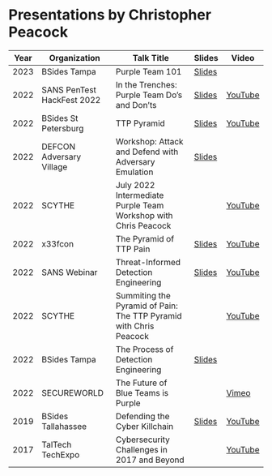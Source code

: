 # Presentations by Christopher Peacock

| Year | Organization | Talk Title | Slides | Video |
| --- | --- | ----------- | --- | --- |
| 2023 | BSides Tampa | Purple Team 101| [Slides](https://github.com/securepeacock/presentations/blob/cc606216de1806041734fcdf780e52446b51cbad/slides/Purple%20Team_%20101%20Tampa%20BSides.pdf) | |
| 2022 | SANS PenTest HackFest 2022 | In the Trenches: Purple Team Do’s and Don’ts | [Slides](https://github.com/securepeacock/presentations/blob/7b993a81eddedfd402c8e0fa07e7abcee7fec06c/slides/SANS%20HackFest.pdf) | [YouTube](https://youtu.be/wfTMGTfr8gI) |
| 2022 | BSides St Petersburg | TTP Pyramid | [Slides](https://github.com/securepeacock/presentations/blob/964393e73a3daa95e7761e6c71a775fd18ea0a9b/slides/BSides%20St%20Pete%20-%20TTP%20Pyramid.pdf) | [YouTube](https://youtu.be/iu_Uay5ZrSw) |
| 2022 | DEFCON Adversary Village | Workshop: Attack and Defend with Adversary Emulation | [Slides](https://github.com/securepeacock/presentations/blob/1fcd870d825ccf40a559cf6c10470f5d9d43781b/Adversary%20Village%20Workshop%202022.pdf) | |
| 2022 | SCYTHE | July 2022 Intermediate Purple Team Workshop with Chris Peacock | | [YouTube](https://youtu.be/BLPy3XiUm8g)
| 2022 | x33fcon | The Pyramid of TTP Pain | [Slides](https://github.com/securepeacock/presentations/blob/e535b0147d11faa15dda27d14cbaf8c1062039c3/slides/X33fcon.pdf) | [YouTube](https://youtu.be/cdtqaDPKn3E) |
| 2022 | SANS Webinar | Threat-Informed Detection Engineering | [Slides](https://github.com/securepeacock/presentations/blob/main/PurpleTeamDetectionEngineering.pdf) | [YouTube](https://youtu.be/2czm8dhziX8) |
| 2022 | SCYTHE | Summiting the Pyramid of Pain: The TTP Pyramid with Chris Peacock | | [YouTube](https://youtu.be/DjKTaltB1T0) |
| 2022 | BSides Tampa | The Process of Detection Engineering | [Slides](https://github.com/securepeacock/presentations/blob/main/2022-BSides%20Tampa/The%20Process%20of%20Detection%20Engineering.pdf) | |
| 2022 | SECUREWORLD | The Future of Blue Teams is Purple | | [Vimeo](https://vimeo.com/691830260) |
| 2019 | BSides Tallahassee | Defending the Cyber Killchain | [Slides](https://github.com/securepeacock/presentations/blob/fc299dab1cb2141222ae5a9e35833bae1fdcd537/slides/BSides1_Final.pdf) | [YouTube](https://youtu.be/4LkugAlmnzA) |
| 2017 | TalTech TechExpo | Cybersecurity Challenges in 2017 and Beyond | | [YouTube](https://youtu.be/UReBYMOFjx4?si=ProUL9iMCTbprAPU&t=2476)
